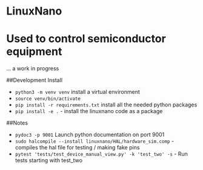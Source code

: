 # LinuxNano
# Used to control semiconductor equipment
... a work in progress

##Development Install
- `python3 -m venv venv` install a virtual environment
- `source venv/bin/activate`
- `pip install -r requirements.txt` install all the needed python packages
- `pip install -e .`  - install the linuxnano code as a package


##Notes
- `pydoc3 -p 9001` Launch python documentation on port 9001
- `sudo halcompile --install linuxnano/HAL/hardware_sim.comp` - compiles the hal file for testing / making fake pins
- `pytest 'tests/test_device_manual_view.py' -k 'test_two' -s` - Run tests starting with test_two
